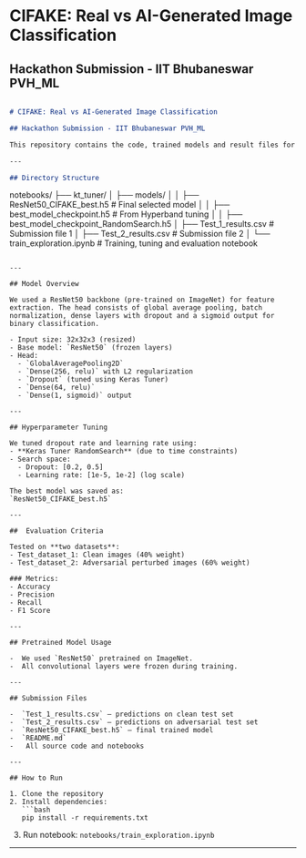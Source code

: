 # CIFAKE: Real vs AI-Generated Image Classification

## Hackathon Submission - IIT Bhubaneswar PVH_ML

```markdown

# CIFAKE: Real vs AI-Generated Image Classification

## Hackathon Submission - IIT Bhubaneswar PVH_ML

This repository contains the code, trained models and result files for the ML Hackathon organized at IIT Bhubaneswar. Our task was to build a model capable of classifying whether an image is real or AI-generated using the CIFAKE dataset.

---

## Directory Structure

```
notebooks/
├── kt_tuner/
│   ├── models/
│   │   ├── ResNet50_CIFAKE_best.h5          # Final selected model
│   │   ├── best_model_checkpoint.h5         # From Hyperband tuning
│   │   ├── best_model_checkpoint_RandomSearch.h5
│   ├── Test_1_results.csv                   # Submission file 1
│   ├── Test_2_results.csv                   # Submission file 2
│   └── train_exploration.ipynb              # Training, tuning and evaluation notebook
```

---

## Model Overview

We used a ResNet50 backbone (pre-trained on ImageNet) for feature extraction. The head consists of global average pooling, batch normalization, dense layers with dropout and a sigmoid output for binary classification.

- Input size: 32x32x3 (resized)
- Base model: `ResNet50` (frozen layers)
- Head:
  - `GlobalAveragePooling2D`
  - `Dense(256, relu)` with L2 regularization
  - `Dropout` (tuned using Keras Tuner)
  - `Dense(64, relu)`
  - `Dense(1, sigmoid)` output

---

## Hyperparameter Tuning

We tuned dropout rate and learning rate using:
- **Keras Tuner RandomSearch** (due to time constraints)
- Search space:
  - Dropout: [0.2, 0.5]
  - Learning rate: [1e-5, 1e-2] (log scale)

The best model was saved as:  
`ResNet50_CIFAKE_best.h5`

---

##  Evaluation Criteria

Tested on **two datasets**:
- Test_dataset_1: Clean images (40% weight)
- Test_dataset_2: Adversarial perturbed images (60% weight)

### Metrics:
- Accuracy
- Precision
- Recall
- F1 Score

---

## Pretrained Model Usage

-  We used `ResNet50` pretrained on ImageNet.
-  All convolutional layers were frozen during training.

---

## Submission Files

-  `Test_1_results.csv` – predictions on clean test set
-  `Test_2_results.csv` – predictions on adversarial test set
-  `ResNet50_CIFAKE_best.h5` – final trained model
-  `README.md`
-   All source code and notebooks

---

## How to Run

1. Clone the repository
2. Install dependencies:
   ```bash
   pip install -r requirements.txt
   ```
3. Run notebook:
   `notebooks/train_exploration.ipynb`

---



